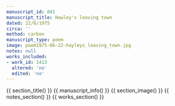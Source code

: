```yaml
---
manuscript_id: 841
manuscript_title: Hawley's leaving town
dated: 22/6/1975
circa: ''
method: carbon
manuscript_type: poem
image: poem1975-06-22-hayleys_leaving_town.jpg
notes: null
works_included:
- work_id: 1413
  altered: 'no'
  edited: 'no'
---
```


{{ section_title() }}
{{ manuscript_info() }}
{{ section_image() }}
{{ notes_section() }}
{{ works_section() }}
